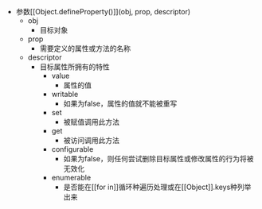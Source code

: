 - 参数[[Object.defineProperty()]](obj, prop, descriptor)
	- obj
		- 目标对象
	- prop
		- 需要定义的属性或方法的名称
	- descriptor
		- 目标属性所拥有的特性
			- value
				- 属性的值
			- writable
				- 如果为false，属性的值就不能被重写
			- set
				- 被赋值调用此方法
			- get
				- 被访问调用此方法
			- configurable
				- 如果为false，则任何尝试删除目标属性或修改属性的行为将被无效化
			- enumerable
				- 是否能在[[for in]]循环种遍历处理或在[[Object]].keys种列举出来